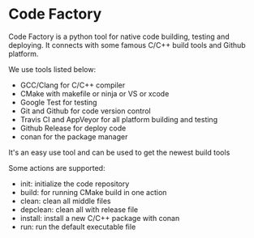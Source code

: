 Code Factory
==================

Code Factory is a python tool for native code building, testing and deploying. It connects with some famous C/C++ build tools and Github platform. 

We use tools listed below:

- GCC/Clang for C/C++ compiler
- CMake with makefile or ninja or VS or xcode
- Google Test for testing
- Git and Github for code version control
- Travis CI and AppVeyor for all platform building and testing
- Github Release for deploy code
- conan for the package manager

It's an easy use tool and can be used to get the newest build tools

Some actions are supported:

- init: initialize the code repository
- build: for running CMake build in one action
- clean: clean all middle files
- depclean: clean all with release file
- install: install a new C/C++ package with conan
- run: run the default executable file
